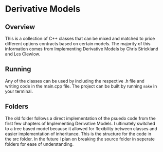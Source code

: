 # Derivative Models

## Overview
This is a collection of C++ classes that can be mixed and matched to price different options contracts based on certain models. The majority of this information comes from Implementing Derivative Models by Chris Strickland and Les Clewlow.

## Running
Any of the classes can be used by including the respective .h file and writing code in the main.cpp file. The project can be built by running `make` in your terminal.

## Folders
The old folder follows a direct implementation of the psuedo code from the first few chapters of Implementing Derivative Models. I ultimately switched to a tree based model because it allowed for flexibility between classes and easier implementation of inheritance. This is the structure for the code in the src folder. In the future I plan on breaking the source folder in seperate folders for ease of understanding.